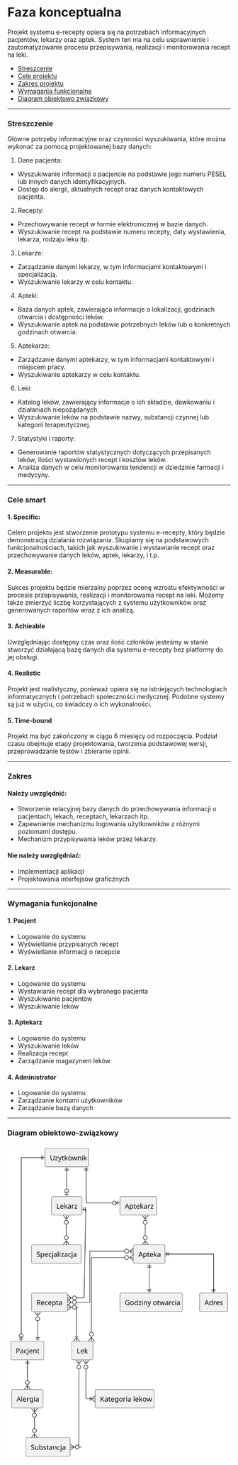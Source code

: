 # Faza konceptualna
Projekt systemu e-recepty opiera się na potrzebach informacyjnych pacjentów, lekarzy oraz aptek. System ten ma na celu usprawnienie i zautomatyzowanie procesu przepisywania, realizacji i monitorowania recept na leki.
* [Streszcenie](#streszczenie)
* [Cele projektu](#cele-smart)
* [Zakres projektu](#zakres)
* [Wymagania funkcjonalne](#wymagania-funkcjonalne)
* [Diagram obiektowo związkowy](#diagram-obiektowo-związkowy)
___
### Streszczenie 
Główne potrzeby informacyjne oraz czynności wyszukiwania, które można wykonać za pomocą projektowanej bazy danych:
1. Dane pacjenta:
- Wyszukiwanie informacji o pacjencie na podstawie jego numeru PESEL lub innych danych identyfikacyjnych.
- Dostęp do alergii, aktualnych recept oraz danych kontaktowych pacjenta.
2. Recepty:
- Przechowywanie recept w formie elektronicznej w bazie danych.
- Wyszukiwanie recept na podstawie numeru recepty, daty wystawienia, lekarza, rodzaju leku itp.
3. Lekarze:
- Zarządzanie danymi lekarzy, w tym informacjami kontaktowymi i specjalizacją.
- Wyszukiwanie lekarzy w celu kontaktu.
4. Apteki:
- Baza danych aptek, zawierająca informacje o lokalizacji, godzinach otwarcia i dostępności leków.
- Wyszukiwanie aptek na podstawie potrzebnych leków lub o konkretnych godzinach otwarcia.
5. Aptekarze:
- Zarządzanie danymi aptekarzy, w tym informacjami kontaktowymi i miejscem pracy.
- Wyszukiwanie aptekarzy w celu kontaktu.
6. Leki:
- Katalog leków, zawierający informacje o ich składzie, dawkowaniu i działaniach niepożądanych.
- Wyszukiwanie leków na podstawie nazwy, substancji czynnej lub kategorii terapeutycznej.
7. Statystyki i raporty:
- Generowanie raportów statystycznych dotyczących przepisanych leków, ilości wystawionych recept i kosztów leków.
- Analiza danych w celu monitorowania tendencji w dziedzinie farmacji i medycyny.
___
### Cele smart
#### 1. Specific:
Celem projektu jest stworzenie prototypu systemu e-recepty, który będzie demonstracją działania rozwiązania. Skupiamy się na podstawowych funkcjonalnościach, takich jak wyszukiwanie i wystawianie recept oraz przechowywanie danych leków, aptek, lekarzy, i t.p.
#### 2. Measurable:
Sukces projektu będzie mierzalny poprzez ocenę wzrostu efektywności w procesie przepisywania, realizacji i monitorowania recept na leki. Możemy także zmierzyć liczbę korzystających z systemu użytkowników oraz generowanych raportów wraz z ich analizą.
#### 3. Achieable
Uwzględniając dostępny czas oraz ilość członków jesteśmy w stanie stworzyć działającą bazę danych dla systemu e-recepty bez platformy do jej obsługi.
#### 4. Realistic 
Projekt jest realistyczny, ponieważ opiera się na istniejących technologiach informatycznych i potrzebach społeczności medycznej. Podobne systemy są już w użyciu, co świadczy o ich wykonalności.
#### 5. Time-bound
Projekt ma być zakończony w ciągu 6 miesięcy od rozpoczęcia. Podział czasu obejmuje etapy projektowania, tworzenia podstawowej wersji, przeprowadzanie testów i zbieranie opinii.
___
### Zakres
#### Należy uwzględnić:
- Stworzenie relacyjnej bazy danych do przechowywania informacji o pacjentach, lekach, receptach, lekarzach itp.
- Zapewnienie mechanizmu logowania użytkowników z różnymi poziomami dostępu.
- Mechanizm przypisywania leków przez lekarzy.
#### Nie należy uwzględniać:
- Implementacji aplikacji
- Projektowania interfejsów graficznych
___
### Wymagania funkcjonalne
#### 1. Pacjent
* Logowanie do systemu
* Wyświetlanie przypisanych recept
* Wyświetlanie informacji o recepcie
#### 2. Lekarz
* Logowanie do systemu
* Wystawianie recept dla wybranego pacjenta
* Wyszukiwanie pacjentów
* Wyszukiwanie leków
#### 3. Aptekarz
* Logowanie do systemu
* Wyszukiwanie leków
* Realizacja recept
* Zarządzanie magazynem leków
#### 4. Administrator
* Logowanie do systemu
* Zarządzanie kontami użytkowników
* Zarządzanie bazą danych
___
### Diagram obiektowo-związkowy
![](diagram.svg)